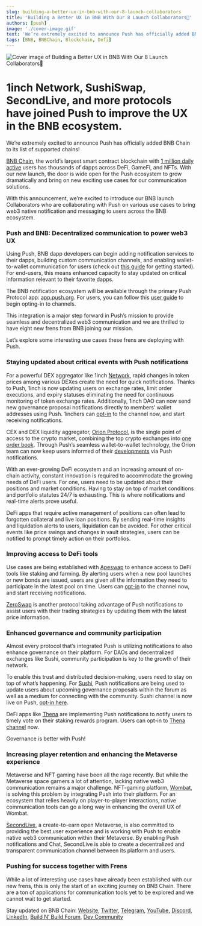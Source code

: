 ```yaml
---
slug: building-a-better-ux-in-bnb-with-our-8-launch-collaborators
title: 'Building a Better UX in BNB With Our 8 Launch Collaborators🚀'
authors: [push]
image: './cover-image.gif'
text: 'We’re extremely excited to announce Push has officially added BNB Chain to its list of supported chains!'
tags: [BNB, BNBChain, Blockchain, Defi]
---
```


![Cover image of Building a Better UX in BNB With Our 8 Launch Collaborators🚀](./cover-image.gif)

<!--truncate-->

<!--customheaderpoint-->

# 1inch Network, SushiSwap, SecondLive, and more protocols have joined Push to improve the UX in the BNB ecosystem.

We’re extremely excited to announce Push has officially added BNB Chain to its list of supported chains!

[BNB Chain](https://www.bnbchain.org/en), the world’s largest smart contract blockchain with [1 million daily active](https://bscscan.com/chart/active-address) users has thousands of dapps across DeFi, GameFi, and NFTs. With our new launch, the door is wide open for the Push ecosystem to grow dramatically and bring on new exciting use cases for our communication solutions.

With this announcement, we’re excited to introduce our BNB launch Collaborators who are collaborating with Push on various use cases to bring web3 native notification and messaging to users across the BNB ecosystem.

### Push and BNB: Decentralized communication to power web3 UX

Using Push, BNB dapp developers can begin adding notification services to their dapps, building custom communication channels, and enabling wallet-to-wallet communication for users (check out [this guide](https://comms.push.org/docs/notifications/tutorials/enabling-channel-on-other-chains/) for getting started). For end-users, this means enhanced capacity to stay updated on critical information relevant to their favorite dapps.

The BNB notification ecosystem will be available through the primary Push Protocol app: [app.push.org](http://app.push.org/). For users, you can follow this [user guide](https://comms.push.org/docs/notifications/s) to begin opting-in to channels.

This integration is a major step forward in Push’s mission to provide seamless and decentralized web3 communication and we are thrilled to have eight new frens from BNB joining our mission.

Let’s explore some interesting use cases these frens are deploying with Push.

### Staying updated about critical events with Push notifications

For a powerful DEX aggregator like 1inch [Network](https://1inch.io/), rapid changes in token prices among various DEXes create the need for quick notifications. Thanks to Push, 1inch is now updating users on exchange rates, limit order executions, and expiry statuses eliminating the need for continuous monitoring of token exchange rates. Additionally, 1inch DAO can now send new governance proposal notifications directly to members’ wallet addresses using Push. 1inchers can [opt-in](https://app.push.org/#/channels?channel=0x1a9dDEf485674fC60a269cf97FAbc6b8728A3497) to the channel now, and start receiving notifications.

CEX and DEX liquidity aggregator, [Orion Protocol](https://www.orionprotocol.io/), is the single point of access to the crypto market, combining the top crypto exchanges into [one order book](https://trade.orionprotocol.io/). Through Push’s seamless wallet-to-wallet technology, the Orion team can now keep users informed of their [developments](https://blog.orionprotocol.io/terminalupdates) via Push notifications.

With an ever-growing DeFi ecosystem and an increasing amount of on-chain activity, constant innovation is required to accommodate the growing needs of DeFi users. For one, users need to be updated about their positions and market conditions. Having to stay on top of market conditions and portfolio statutes 24/7 is exhausting. This is where notifications and real-time alerts prove useful.

DeFi apps that require active management of positions can often lead to forgotten collateral and live loan positions. By sending real-time insights and liquidation alerts to users, liquidation can be avoided. For other critical events like price swings and changes in vault strategies, users can be notified to prompt timely action on their portfolios.

### Improving access to DeFi tools

Use cases are being established with [Apeswap](https://apeswap.finance/) to enhance access to DeFi tools like staking and farming. By alerting users when a new pool launches or new bonds are issued, users are given all the information they need to participate in the latest pool on time. Users can [opt-in](https://app.push.org/#/channels?channel=0x0e255B1900b8cE23f8E818C7Ee08cfd5b41df748) to the channel now, and start receiving notifications.

[ZeroSwap](https://zeroswap.io/) is another protocol taking advantage of Push notifications to assist users with their trading strategies by updating them with the latest price information.

### Enhanced governance and community participation

Almost every protocol that’s integrated Push is utilizing notifications to also enhance governance on their platform. For DAOs and decentralized exchanges like Sushi, community participation is key to the growth of their network.

To enable this trust and distributed decision-making, users need to stay on top of what’s happening. For [Sushi](https://www.sushi.com/), Push notifications are being used to update users about upcoming governance proposals within the forum as well as a medium for connecting with the community. Sushi channel is now live on Push, [opt-in here](https://app.push.org/#/channels?channel=0x458E4E1877F2F0D6752bD6f6DFd2e9048C2A56b3).

DeFi apps like [Thena](https://thena.fi/) are implementing Push notifications to notify users to timely vote on their staking rewards program. Users can opt-in to [Thena channel](https://app.push.org/#/channels?channel=0xC59c69342eb0bF2635dac683e44cEB2A18a5C38d) now.

Governance is better with Push!

### Increasing player retention and enhancing the Metaverse experience

Metaverse and NFT gaming have been all the rage recently. But while the Metaverse space garners a lot of attention, lacking native web3 communication remains a major challenge. NFT-gaming platform, [Wombat](https://www.wombat.app/), is solving this problem by integrating Push into their platform. For an ecosystem that relies heavily on player-to-player interactions, native communication tools can go a long way in enhancing the overall UX of Wombat.

[SecondLive](https://secondlive.world/), a create-to-earn open Metaverse, is also committed to providing the best user experience and is working with Push to enable native web3 communication within their Metaverse. By enabling Push notifications and Chat, SecondLive is able to create a decentralized and transparent communication channel between its platform and users.

### Pushing for success together with Frens

While a lot of interesting use cases have already been established with our new frens, this is only the start of an exciting journey on BNB Chain. There are a ton of applications for communication tools yet to be explored and we cannot wait to get started.

Stay updated on BNB Chain: [Website](https://www.bnbchain.org/en), [Twitter](https://twitter.com/BNBCHAIN), [Telegram](https://t.me/bnbchain), [YouTube](https://www.youtube.com/@BNBChainOfficial), [Discord](https://discord.gg/bnbchain), [LinkedIn](https://www.linkedin.com/company/bnbchaininnovation/), [Build N’ Build Forum](https://www.buildnbuild.dev/), [Dev Community](https://bnbdev.community/)
